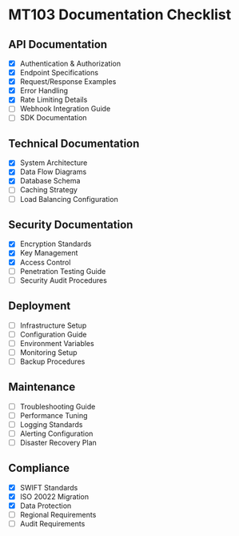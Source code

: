 # MT103 Documentation Checklist

## API Documentation
- [x] Authentication & Authorization
- [x] Endpoint Specifications
- [x] Request/Response Examples
- [x] Error Handling
- [x] Rate Limiting Details
- [ ] Webhook Integration Guide
- [ ] SDK Documentation

## Technical Documentation
- [x] System Architecture
- [x] Data Flow Diagrams
- [x] Database Schema
- [ ] Caching Strategy
- [ ] Load Balancing Configuration

## Security Documentation
- [x] Encryption Standards
- [x] Key Management
- [x] Access Control
- [ ] Penetration Testing Guide
- [ ] Security Audit Procedures

## Deployment
- [ ] Infrastructure Setup
- [ ] Configuration Guide
- [ ] Environment Variables
- [ ] Monitoring Setup
- [ ] Backup Procedures

## Maintenance
- [ ] Troubleshooting Guide
- [ ] Performance Tuning
- [ ] Logging Standards
- [ ] Alerting Configuration
- [ ] Disaster Recovery Plan

## Compliance
- [x] SWIFT Standards
- [x] ISO 20022 Migration
- [x] Data Protection
- [ ] Regional Requirements
- [ ] Audit Requirements

